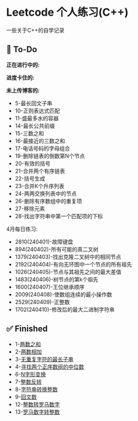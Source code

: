 # Leetcode 个人练习(C++)

一些关于C++的自学记录

## 📝 To-Do

**正在进行中的:**

**进度卡住的:**

**未上传博客的:**

- 5-最长回文子串
- 10-正则表达式匹配
- 11-盛最多水的容器
- 14-最长公共前缀
- 15-三数之和
- 16-最接近的三数之和
- 17-电话号码的字母组合
- 19-删除链表的倒数第N个节点
- 20-有效的括号
- 21-合并两个有序链表
- 22-括号生成
- 23-合并K个升序列表
- 24-两两交换列表中的节点
- 26-删除有序数组中的重复项
- 27-移除元素
- 28-找出字符串中第一个匹配项的下标

4月每日练习:
- 2810(240401)-故障键盘
- 894(240402)-所有可能的真二叉树
- 1379(240403)-找出克隆二叉树中的相同节点
- 2192(240404)-有向无环图中一个节点的所有祖先
- 1026(240405)-节点与其祖先之间的最大差值
- 1483(240406)-树节点的第k个祖先
- 1600(240407)-王位继承顺序
- 2009(240408)-使数组连续的最小操作数
- 2529(240409)-正整数
- 1702(240410)-修改后的最大二进制字符串


## ✅ Finished

- 1-[两数之和](https://www.738ngx.site/2022/09/30/leetcode%E7%BB%83%E4%B9%A0%E9%A2%98/)
- 2-[两数相加](https://www.738ngx.site/2023/08/02/leetcode%e7%bb%83%e4%b9%a0%e9%a2%9802-%e4%b8%a4%e6%95%b0%e7%9b%b8%e5%8a%a0/)
- 3-[无重复字符的最长子串](https://www.738ngx.site/2023/08/03/leetcode%e7%bb%83%e4%b9%a0%e9%a2%9803-%e6%97%a0%e9%87%8d%e5%a4%8d%e5%ad%97%e7%ac%a6%e7%9a%84%e6%9c%80%e9%95%bf%e5%ad%90%e4%b8%b2/)
- 4-[寻找两个正序数组的中位数](https://www.738ngx.site/2023/08/03/leetcode%e7%bb%83%e4%b9%a0%e9%a2%9804-%e5%af%bb%e6%89%be%e4%b8%a4%e4%b8%aa%e6%ad%a3%e5%ba%8f%e6%95%b0%e7%bb%84%e7%9a%84%e4%b8%ad%e4%bd%8d%e6%95%b0/)
- 6-[N字形变换](https://www.738ngx.site/2023/08/03/leetcode%e7%bb%83%e4%b9%a0%e9%a2%9806-n%e5%ad%97%e5%bd%a2%e5%8f%98%e6%8d%a2/)
- 7-[整数反转](https://www.738ngx.site/2023/08/03/leetcode%e7%bb%83%e4%b9%a0%e9%a2%9807-%e6%95%b4%e6%95%b0%e5%8f%8d%e8%bd%ac/)
- 8-[字符串转换整数](https://www.738ngx.site/2023/08/03/leetcode%e7%bb%83%e4%b9%a0%e9%a2%9808-%e5%ad%97%e7%ac%a6%e4%b8%b2%e8%bd%ac%e6%8d%a2%e6%95%b4%e6%95%b0/)
- 9-[回文数](https://www.738ngx.site/2023/08/04/leetcode%e7%bb%83%e4%b9%a0%e9%a2%9809-%e5%9b%9e%e6%96%87%e6%95%b0/)
- 12-[整数转罗马数字](https://www.738ngx.site/2023/08/04/leetcode%e7%bb%83%e4%b9%a0%e9%a2%9809-%e5%9b%9e%e6%96%87%e6%95%b0/)
- 13-[罗马数字转整数](https://www.738ngx.site/2023/08/04/leetcode%e7%bb%83%e4%b9%a0%e9%a2%9813-%e7%bd%97%e9%a9%ac%e6%95%b0%e5%ad%97%e8%bd%ac%e6%95%b4%e6%95%b0/)
